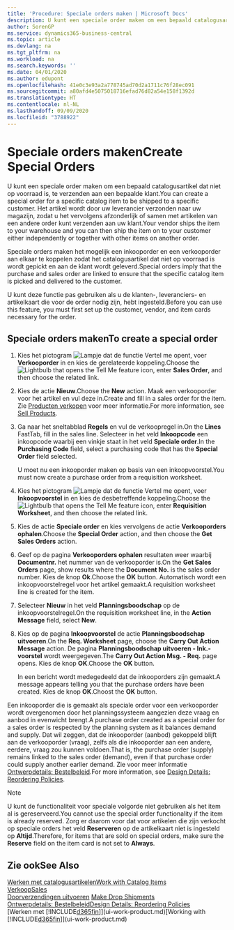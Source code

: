 ```yaml
---
title: 'Procedure: Speciale orders maken | Microsoft Docs'
description: U kunt een speciale order maken om een bepaald catalogusartikel dat niet op voorraad is, te verzenden aan een bepaalde klant. Het artikel wordt door uw leverancier verzonden naar uw magazijn, zodat u het vervolgens afzonderlijk of samen met artikelen van een andere order kunt verzenden aan uw klant.
author: SorenGP
ms.service: dynamics365-business-central
ms.topic: article
ms.devlang: na
ms.tgt_pltfrm: na
ms.workload: na
ms.search.keywords: ''
ms.date: 04/01/2020
ms.author: edupont
ms.openlocfilehash: 41e0c3e93a2a778745ad70d2a1711c76f28ec091
ms.sourcegitcommit: a80afd4e5075018716efad76d82a54e158f1392d
ms.translationtype: HT
ms.contentlocale: nl-NL
ms.lasthandoff: 09/09/2020
ms.locfileid: "3788922"
---
```

# <a name="create-special-orders"></a><span data-ttu-id="30744-104">Speciale orders maken</span><span class="sxs-lookup"><span data-stu-id="30744-104">Create Special Orders</span></span>
<span data-ttu-id="30744-105">U kunt een speciale order maken om een bepaald catalogusartikel dat niet op voorraad is, te verzenden aan een bepaalde klant.</span><span class="sxs-lookup"><span data-stu-id="30744-105">You can create a special order for a specific catalog item to be shipped to a specific customer.</span></span> <span data-ttu-id="30744-106">Het artikel wordt door uw leverancier verzonden naar uw magazijn, zodat u het vervolgens afzonderlijk of samen met artikelen van een andere order kunt verzenden aan uw klant.</span><span class="sxs-lookup"><span data-stu-id="30744-106">Your vendor ships the item to your warehouse and you can then ship the item on to your customer either independently or together with other items on another order.</span></span>  

<span data-ttu-id="30744-107">Speciale orders maken het mogelijk een inkooporder en een verkooporder aan elkaar te koppelen zodat het catalogusartikel dat niet op voorraad is wordt gepickt en aan de klant wordt geleverd.</span><span class="sxs-lookup"><span data-stu-id="30744-107">Special orders imply that the purchase and sales order are linked to ensure that the specific catalog item is picked and delivered to the customer.</span></span>  

<span data-ttu-id="30744-108">U kunt deze functie pas gebruiken als u de klanten-, leveranciers- en artikelkaart die voor de order nodig zijn, hebt ingesteld.</span><span class="sxs-lookup"><span data-stu-id="30744-108">Before you can use this feature, you must first set up the customer, vendor, and item cards necessary for the order.</span></span>  

## <a name="to-create-a-special-order"></a><span data-ttu-id="30744-109">Speciale orders maken</span><span class="sxs-lookup"><span data-stu-id="30744-109">To create a special order</span></span>  
1.  <span data-ttu-id="30744-110">Kies het pictogram ![Lampje dat de functie Vertel me opent](media/ui-search/search_small.png "Vertel me wat u wilt doen"), voer **Verkooporder** in en kies de gerelateerde koppeling.</span><span class="sxs-lookup"><span data-stu-id="30744-110">Choose the ![Lightbulb that opens the Tell Me feature](media/ui-search/search_small.png "Tell me what you want to do") icon, enter **Sales Order**, and then choose the related link.</span></span>  
2. <span data-ttu-id="30744-111">Kies de actie **Nieuw**.</span><span class="sxs-lookup"><span data-stu-id="30744-111">Choose the **New** action.</span></span> <span data-ttu-id="30744-112">Maak een  verkooporder voor het artikel en vul deze in.</span><span class="sxs-lookup"><span data-stu-id="30744-112">Create and fill in a  sales order for the item.</span></span> <span data-ttu-id="30744-113">Zie [Producten verkopen](sales-how-sell-products.md) voor meer informatie.</span><span class="sxs-lookup"><span data-stu-id="30744-113">For more information, see [Sell Products](sales-how-sell-products.md).</span></span>
3.  <span data-ttu-id="30744-114">Ga naar het sneltabblad **Regels** en vul de verkoopregel in.</span><span class="sxs-lookup"><span data-stu-id="30744-114">On the **Lines** FastTab, fill in the sales line.</span></span> <span data-ttu-id="30744-115">Selecteer in het veld **Inkoopcode** een inkoopcode waarbij een vinkje staat in het veld **Speciale order**.</span><span class="sxs-lookup"><span data-stu-id="30744-115">In the **Purchasing Code** field, select a purchasing code that has the **Special Order** field selected.</span></span>

    <span data-ttu-id="30744-116">U moet nu een inkooporder maken op basis van een inkoopvoorstel.</span><span class="sxs-lookup"><span data-stu-id="30744-116">You must now create a purchase order from a requisition worksheet.</span></span>  
4. <span data-ttu-id="30744-117">Kies het pictogram ![Lampje dat de functie Vertel me opent](media/ui-search/search_small.png "Vertel me wat u wilt doen"), voer **Inkoopvoorstel** in en kies de desbetreffende koppeling.</span><span class="sxs-lookup"><span data-stu-id="30744-117">Choose the ![Lightbulb that opens the Tell Me feature](media/ui-search/search_small.png "Tell me what you want to do") icon, enter **Requisition Worksheet**, and then choose the related link.</span></span>  
5. <span data-ttu-id="30744-118">Kies de actie **Speciale order** en kies vervolgens de actie **Verkooporders ophalen**.</span><span class="sxs-lookup"><span data-stu-id="30744-118">Choose the **Special Order** action, and then choose the **Get Sales Orders** action.</span></span>  
6.  <span data-ttu-id="30744-119">Geef op de pagina **Verkooporders ophalen** resultaten weer waarbij **Documentnr.** het nummer van de verkooporder is.</span><span class="sxs-lookup"><span data-stu-id="30744-119">On the **Get Sales Orders** page, show results where the **Document No.** is the sales order number.</span></span> <span data-ttu-id="30744-120">Kies de knop **Ok**.</span><span class="sxs-lookup"><span data-stu-id="30744-120">Choose the **OK** button.</span></span> <span data-ttu-id="30744-121">Automatisch wordt een inkoopvoorstelregel voor het artikel gemaakt.</span><span class="sxs-lookup"><span data-stu-id="30744-121">A requisition worksheet line is created for the item.</span></span>  
7.  <span data-ttu-id="30744-122">Selecteer **Nieuw** in het veld **Planningsboodschap** op de inkoopvoorstelregel.</span><span class="sxs-lookup"><span data-stu-id="30744-122">On the requisition worksheet line, in the **Action Message** field, select **New**.</span></span>  
8.  <span data-ttu-id="30744-123">Kies op de pagina **Inkoopvoorstel** de actie **Planningsboodschap uitvoeren**.</span><span class="sxs-lookup"><span data-stu-id="30744-123">On the **Req. Worksheet** page, choose the **Carry Out Action Message** action.</span></span> <span data-ttu-id="30744-124">De pagina **Planningsboodschap uitvoeren - Ink.-voorstel** wordt weergegeven.</span><span class="sxs-lookup"><span data-stu-id="30744-124">The **Carry Out Action Msg. - Req.** page opens.</span></span> <span data-ttu-id="30744-125">Kies de knop **OK**.</span><span class="sxs-lookup"><span data-stu-id="30744-125">Choose the **OK** button.</span></span>  

    <span data-ttu-id="30744-126">In een bericht wordt medegedeeld dat de inkooporders zijn gemaakt.</span><span class="sxs-lookup"><span data-stu-id="30744-126">A message appears telling you that the purchase orders have been created.</span></span> <span data-ttu-id="30744-127">Kies de knop **OK**.</span><span class="sxs-lookup"><span data-stu-id="30744-127">Choost the **OK** button.</span></span>  

<span data-ttu-id="30744-128">Een inkooporder die is gemaakt als speciale order voor een verkooporder wordt overgenomen door het planningssysteem aangezien deze vraag en aanbod in evenwicht brengt.</span><span class="sxs-lookup"><span data-stu-id="30744-128">A purchase order created as a special order for a sales order is respected by the planning system as it balances demand and supply.</span></span> <span data-ttu-id="30744-129">Dat wil zeggen, dat de inkooporder (aanbod) gekoppeld blijft aan de verkooporder (vraag), zelfs als die inkooporder aan een andere, eerdere, vraag zou kunnen voldoen.</span><span class="sxs-lookup"><span data-stu-id="30744-129">That is, the purchase order (supply) remains linked to the sales order (demand), even if that purchase order could supply another earlier demand.</span></span> <span data-ttu-id="30744-130">Zie voor meer informatie [Ontwerpdetails: Bestelbeleid](design-details-reservation-order-tracking-and-action-messaging.md).</span><span class="sxs-lookup"><span data-stu-id="30744-130">For more information, see [Design Details: Reordering Policies](design-details-reservation-order-tracking-and-action-messaging.md).</span></span>  

> [!NOTE]  
>  <span data-ttu-id="30744-131">U kunt de functionaliteit voor speciale volgorde niet gebruiken als het item al is gereserveerd.</span><span class="sxs-lookup"><span data-stu-id="30744-131">You cannot use the special order functionality if the item is already reserved.</span></span> <span data-ttu-id="30744-132">Zorg er daarom voor dat voor artikelen die zijn verkocht op speciale orders het veld **Reserveren** op de artikelkaart niet is ingesteld op **Altijd**.</span><span class="sxs-lookup"><span data-stu-id="30744-132">Therefore, for items that are sold on special orders, make sure the **Reserve** field on the item card is not set to **Always**.</span></span>  

## <a name="see-also"></a><span data-ttu-id="30744-133">Zie ook</span><span class="sxs-lookup"><span data-stu-id="30744-133">See Also</span></span>  
[<span data-ttu-id="30744-134">Werken met catalogusartikelen</span><span class="sxs-lookup"><span data-stu-id="30744-134">Work with Catalog Items</span></span>](inventory-how-work-nonstock-items.md)  
[<span data-ttu-id="30744-135">Verkoop</span><span class="sxs-lookup"><span data-stu-id="30744-135">Sales</span></span>](sales-manage-sales.md)  
<span data-ttu-id="30744-136">[Doorverzendingen uitvoeren](sales-how-drop-shipment.md) </span><span class="sxs-lookup"><span data-stu-id="30744-136">[Make Drop Shipments](sales-how-drop-shipment.md) </span></span>  
[<span data-ttu-id="30744-137">Ontwerpdetails: Bestelbeleid</span><span class="sxs-lookup"><span data-stu-id="30744-137">Design Details: Reordering Policies</span></span>](design-details-reservation-order-tracking-and-action-messaging.md)  
<span data-ttu-id="30744-138">[Werken met [!INCLUDE[d365fin](includes/d365fin_md.md)]](ui-work-product.md)</span><span class="sxs-lookup"><span data-stu-id="30744-138">[Working with [!INCLUDE[d365fin](includes/d365fin_md.md)]](ui-work-product.md)</span></span>
